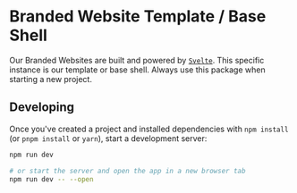 # Branded Website Template / Base Shell

Our Branded Websites are built and powered by [`Svelte`](https://kit.svelte.dev/). This specific instance is our template or base shell. Always use this package when starting a new project.

## Developing

Once you've created a project and installed dependencies with `npm install` (or `pnpm install` or `yarn`), start a development server:

```bash
npm run dev

# or start the server and open the app in a new browser tab
npm run dev -- --open
```
